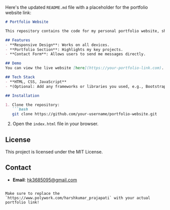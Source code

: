 Here's the updated `README.md` file with a placeholder for the portfolio website link:

```markdown
# Portfolio Website

This repository contains the code for my personal portfolio website, showcasing my projects, skills, and professional experience.

## Features
- **Responsive Design**: Works on all devices.
- **Portfolio Section**: Highlights my key projects.
- **Contact Form**: Allows users to send me messages directly.

## Demo
You can view the live website [here](https://your-portfolio-link.com). *(Replace with your actual website link)*

## Tech Stack
- **HTML, CSS, JavaScript**
- *(Optional: Add any frameworks or libraries you used, e.g., Bootstrap, React, etc.)*

## Installation

1. Clone the repository:
   ```bash
   git clone https://github.com/your-username/portfolio-website.git
   ```
2. Open the `index.html` file in your browser.

## License
This project is licensed under the MIT License.

## Contact
- **Email**: hk3685095@gmail.com
```

Make sure to replace the `https://www.polywork.com/harshkumar_prajapati` with your actual portfolio link!
